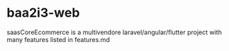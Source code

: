 # baa2i3-web
saasCoreEcommerce is a multivendore laravel/angular/flutter project with many features listed in features.md
